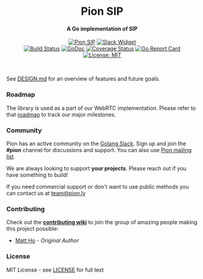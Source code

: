 <h1 align="center">
  <br>
  Pion SIP
  <br>
</h1>
<h4 align="center">A Go implementation of SIP</h4>
<p align="center">
  <a href="https://pion.ly"><img src="https://img.shields.io/badge/pion-sip-gray.svg?longCache=true&colorB=brightgreen" alt="Pion SIP"></a>
  <!--<a href="https://sourcegraph.com/github.com/pion/webrtc?badge"><img src="https://sourcegraph.com/github.com/pion/webrtc/-/badge.svg" alt="Sourcegraph Widget"></a>-->
  <a href="https://pion.ly/slack"><img src="https://img.shields.io/badge/join-us%20on%20slack-gray.svg?longCache=true&logo=slack&colorB=brightgreen" alt="Slack Widget"></a>
  <br>
  <a href="https://travis-ci.org/pion/sip"><img src="https://travis-ci.org/pion/sip.svg?branch=master" alt="Build Status"></a>
  <a href="https://godoc.org/github.com/pion/sip"><img src="https://godoc.org/github.com/pion/sip?status.svg" alt="GoDoc"></a>
  <a href="https://codecov.io/gh/pion/sip"><img src="https://codecov.io/gh/pion/sip/branch/master/graph/badge.svg" alt="Coverage Status"></a>
  <a href="https://goreportcard.com/report/github.com/pion/sip"><img src="https://goreportcard.com/badge/github.com/pion/sip" alt="Go Report Card"></a>
  <!--<a href="https://www.codacy.com/app/Sean-Der/webrtc"><img src="https://api.codacy.com/project/badge/Grade/18f4aec384894e6aac0b94effe51961d" alt="Codacy Badge"></a>-->
  <a href="LICENSE"><img src="https://img.shields.io/badge/License-MIT-yellow.svg" alt="License: MIT"></a>
</p>
<br>

See [DESIGN.md](DESIGN.md) for an overview of features and future goals.

### Roadmap
The library is used as a part of our WebRTC implementation. Please refer to that [roadmap](https://github.com/pion/webrtc/issues/9) to track our major milestones.

### Community
Pion has an active community on the [Golang Slack](https://invite.slack.golangbridge.org/). Sign up and join the **#pion** channel for discussions and support. You can also use [Pion mailing list](https://groups.google.com/forum/#!forum/pion).

We are always looking to support **your projects**. Please reach out if you have something to build!

If you need commercial support or don't want to use public methods you can contact us at [team@pion.ly](mailto:team@pion.ly)

### Contributing
Check out the **[contributing wiki](https://github.com/pion/webrtc/wiki/Contributing)** to join the group of amazing people making this project possible:

* [Matt Ho](https://github.com/savaki) - *Original Author*

### License
MIT License - see [LICENSE](LICENSE) for full text

